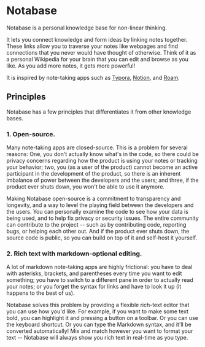 # Notabase

Notabase is a personal knowledge base for non-linear thinking.

It lets you connect knowledge and form ideas by linking notes together. These links allow you to traverse your notes like webpages and find connections that you never would have thought of otherwise. Think of it as a personal Wikipedia for your brain that you can edit and browse as you like. As you add more notes, it gets more powerful!

It is inspired by note-taking apps such as [Typora](https://typora.io), [Notion](https://notion.so), and [Roam](https://roamresearch.com).

## Principles

Notabase has a few principles that differentiates it from other knowledge bases.

### 1. Open-source.

Many note-taking apps are closed-source. This is a problem for several reasons: One, you don't actually know what's in the code, so there could be privacy concerns regarding how the product is using your notes or tracking your behavior; two, you (as a user of the product) cannot become an active participant in the development of the product, so there is an inherent imbalance of power between the developers and the users; and three, if the product ever shuts down, you won't be able to use it anymore.

Making Notabase open-source is a commitment to transparency and longevity, and a way to level the playing field between the developers and the users. You can personally examine the code to see how your data is being used, and to help fix privacy or security issues. The entire community can contribute to the project -- such as by contributing code, reporting bugs, or helping each other out. And if the product ever shuts down, the source code is public, so you can build on top of it and self-host it yourself.

### 2. Rich text with markdown-optional editing.

A lot of markdown note-taking apps are highly frictional: you have to deal with asterisks, brackets, and parentheses every time you want to edit something; you have to switch to a different pane in order to actually read your notes; or you forget the syntax for links and have to look it up (it happens to the best of us).

Notabase solves this problem by providing a flexible rich-text editor that you can use how you'd like. For example, if you want to make some text bold, you can highlight it and pressing a button on a toolbar. Or you can use the keyboard shortcut. Or you can type the Markdown syntax, and it'll be converted automatically! Mix and match however you want to format your text -- Notabase will always show you rich text in real-time as you type.

